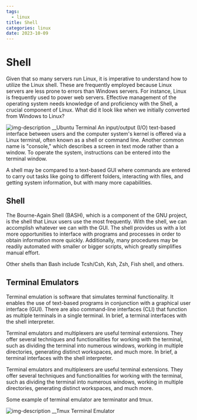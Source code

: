 ```yaml
---
tags:
  - linux
title: Shell
categories: linux
date: 2023-10-09
---
```

# Shell 
Given that so many servers run Linux, it is imperative to understand how to utilize the Linux shell. These are frequently employed because Linux servers are less prone to errors than Windows servers. For instance, Linux is frequently used to power web servers. Effective management of the operating system needs knowledge of and proficiency with the Shell, a crucial component of Linux. What did it look like when we initially converted from Windows to Linux? 

![img-description](https://th.bing.com/th/id/R.d4bb1ab865517e6955892948322726e5?rik=60kvy0zSYj9r6A&pid=ImgRaw&r=0)                                                                           __Ubuntu Terminal
An input/output (I/O) text-based interface between users and the computer system's kernel is offered via a Linux terminal, often known as a shell or command line. Another common name is "console," which describes a screen in text mode rather than a window. To operate the system, instructions can be entered into the terminal window.

A shell may be compared to a text-based GUI where commands are entered to carry out tasks like going to different folders, interacting with files, and getting system information, but with many more capabilities.

## Shell
The Bourne-Again Shell (BASH), which is a component of the GNU project, is the shell that Linux users use the most frequently. With the shell, we can accomplish whatever we can with the GUI. The shell provides us with a lot more opportunities to interface with programs and processes in order to obtain information more quickly. Additionally, many procedures may be readily automated with smaller or bigger scripts, which greatly simplifies manual effort.

Other shells than Bash include Tcsh/Csh, Ksh, Zsh, Fish shell, and others.

## Terminal Emulators
Terminal emulation is software that simulates terminal functionality. It enables the use of text-based programs in conjunction with a graphical user interface (GUI). There are also command-line interfaces (CLI) that function as multiple terminals in a single terminal. In brief, a terminal interfaces with the shell interpreter.

Terminal emulators and multiplexers are useful terminal extensions. They offer several techniques and functionalities for working with the terminal, such as dividing the terminal into numerous windows, working in multiple directories, generating distinct workspaces, and much more. In brief, a terminal interfaces with the shell interpreter.

Terminal emulators and multiplexers are useful terminal extensions. They offer several techniques and functionalities for working with the terminal, such as dividing the terminal into numerous windows, working in multiple directories, generating distinct workspaces, and much more.

Some example of terminal emulator are terminator and tmux.

![img-description](https://th.bing.com/th/id/R.24df467975fdb8ad1423a14f2660e30f?rik=W%2bDULIxc9w1NDg&riu=http%3a%2f%2fpeterforgacs.github.io%2fimages%2ftmux.png&ehk=jYFTU40vzrRBJh0R7ETiE0QIi4LcqEtpdHPy%2bxUAVd0%3d&risl=&pid=ImgRaw&r=0)                                                                        __Tmux Terminal Emulator

